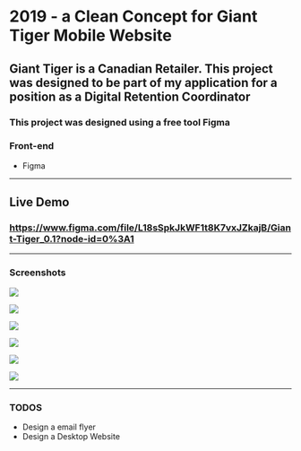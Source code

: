 # 2019 -  a Clean Concept for Giant Tiger  Mobile Website

## Giant Tiger is a Canadian Retailer. This project was designed to be part of my application for a position as a Digital Retention Coordinator

### This project was designed using a free tool Figma

### Front-end

- Figma

---

## Live Demo

### https://www.figma.com/file/L18sSpkJkWF1t8K7vxJZkajB/Giant-Tiger_0.1?node-id=0%3A1

---

### Screenshots

![](catalog.png)

![](menu.png)

![](product_1.png)

![](product_2.png)

![](product_3.png)

![](cart.png)

---

### TODOS

- Design a email flyer
- Design a Desktop Website
